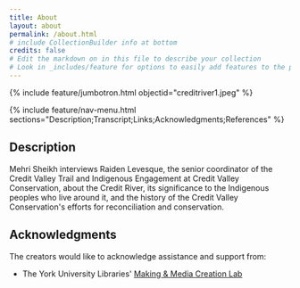 ```yaml
---
title: About
layout: about
permalink: /about.html
# include CollectionBuilder info at bottom
credits: false
# Edit the markdown on in this file to describe your collection
# Look in _includes/feature for options to easily add features to the page
---
```


{% include feature/jumbotron.html objectid="creditriver1.jpeg" %}

{% include feature/nav-menu.html sections="Description;Transcript;Links;Acknowledgments;References" %}

## Description

Mehri Sheikh interviews Raiden Levesque, the senior coordinator of the Credit Valley Trail and Indigenous Engagement at Credit Valley Conservation, about the Credit River, its significance to the Indigenous peoples who live around it, and the history of the Credit Valley Conservation's efforts for reconciliation and conservation.

## Acknowledgments

The creators would like to acknowledge assistance and support from:

- The York University Libraries' [Making & Media Creation Lab](https://www.library.yorku.ca/ds/)






